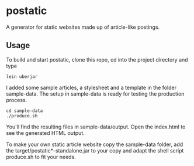 postatic
========

A generator for static websites made up of article-like postings.


Usage
-----

To build and start postatic, clone this repo, cd into the project directory and type

    lein uberjar

I added some sample articles, a stylesheet and a template in the folder sample-data.
The setup in sample-data is ready for testing the production process.

    cd sample-data
    ./produce.sh

You'll find the resulting files in sample-data/output. Open the index.html to
see the generated HTML output.
    
To make your own static article website copy the sample-data folder,
add the target/postatic*-standalone.jar to your copy and adapt the shell
script produce.sh to fit your needs.
